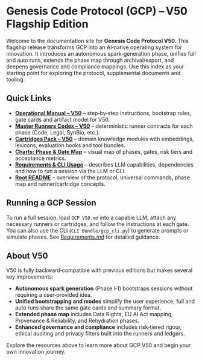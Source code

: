 # Genesis Code Protocol (GCP) – V50 Flagship Edition

Welcome to the documentation site for **Genesis Code Protocol V50**.  This flagship release transforms GCP into an AI‑native operating system for innovation.  It introduces an autonomous spark‑generation phase, unifies full and auto runs, extends the phase map through archival/export, and deepens governance and compliance mappings.  Use this index as your starting point for exploring the protocol, supplemental documents and tooling.

## Quick Links

- **[Operational Manual – V50](../GCP%20Runners/GCP%20V50%20Supplemental%20Docs/GCP%20V50%20Operational%20Manual.md)** – step‑by‑step instructions, bootstrap rules, gate cards and artifact model for V50.
- **[Master Runners Codex – V50](../GCP%20Runners/GCP%20V50%20Supplemental%20Docs/GCP%20V50%20Master%20Runners%20Codex.md)** – deterministic runner contracts for each phase (Code, Legal, SynBio, etc.).
- **[Cartridges Pack – V50](../GCP%20Runners/GCP%20V50%20Supplemental%20Docs/GCP%20V50%20Cartridges%20Pack.md)** – domain knowledge modules with embeddings, lexicons, evaluation hooks and tool bundles.
- **[Charts: Phase & Gate Map](../Charts.md)** – visual map of phases, gates, risk tiers and acceptance metrics.
- **[Requirements & CLI Usage](Requirements.md)** – describes LLM capabilities, dependencies and how to run a session via the LLM or CLI.
- **[Root README](../README.md)** – overview of the protocol, universal commands, phase map and runner/cartridge concepts.

## Running a GCP Session

To run a full session, load `GCP V50.md` into a capable LLM, attach any necessary runners or cartridges, and follow the instructions at each gate.  You can also use the CLI (`CLI Bundle/gcp_cli.py`) to generate prompts or simulate phases.  See [Requirements.md](Requirements.md) for detailed guidance.

## About V50

V50 is fully backward‑compatible with previous editions but makes several key improvements:

* **Autonomous spark generation** (Phase I‑1) bootstraps sessions without requiring a user‑provided idea.
* **Unified bootstrapping and modes** simplify the user experience; full and auto runs share the same gate cards and summary format.
* **Extended phase map** includes Data Rights, EU AI Act mapping, Provenance & Reliability, and Rehydration phases.
* **Enhanced governance and compliance** includes risk‑tiered rigour, ethical auditing and privacy filters built into the runners and ledgers.

Explore the resources above to learn more about GCP V50 and begin your own innovation journey.
